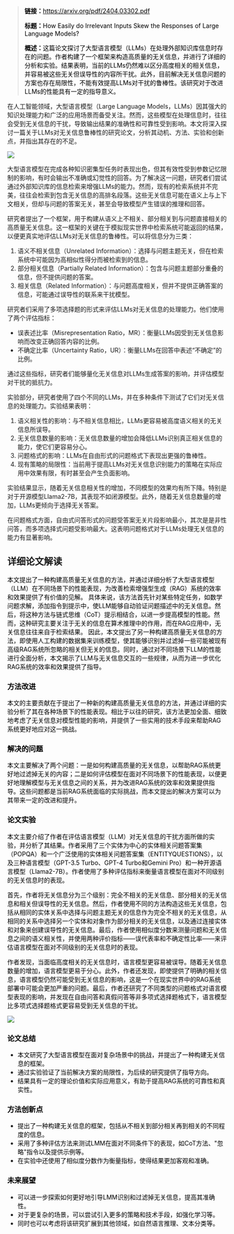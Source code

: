 > **<font style="color:rgb(0, 0, 0);">链接：</font>**[<font style="color:rgb(0, 0, 0);">https://arxiv.org/pdf/2404.03302.pdf</font>](https://arxiv.org/pdf/2404.03302.pdf)
>
> **<font style="color:rgb(0, 0, 0);">标题：</font>**<font style="color:rgb(0, 0, 0);">How Easily do Irrelevant Inputs Skew the Responses of Large Language Models?</font>
>
> **<font style="color:rgb(0, 0, 0);">概述：</font>**<font style="color:rgb(0, 0, 0);">这篇论文探讨了大型语言模型（LLMs）在处理外部知识库信息时存在的问题。作者构建了一个框架来构造高质量的无关信息，并进行了详细的分析和实验。结果表明，当前的LLMs仍然难以区分高度相关的相关信息，并容易被这些无关但误导性的内容所干扰。此外，目前解决无关信息问题的方案也存在局限性，不能有效提高LLMs对干扰的鲁棒性。该研究对于改进LLMs的性能具有一定的指导意义。</font>
>

在人工智能领域，大型语言模型（Large Language Models，LLMs）因其强大的知识处理能力和广泛的应用场景而备受关注。然而，这些模型在处理信息时，往往会受到无关信息的干扰，导致输出结果的准确性和可靠性受到影响。本文将深入探讨一篇关于LLMs对无关信息鲁棒性的研究论文，分析其动机、方法、实验和创新点，并指出其存在的不足。

![](https://cdn.nlark.com/yuque/0/2024/png/406504/1712625392387-6ab295a1-1f8f-4b55-a077-7d17af4b691f.png)

大型语言模型在完成各种知识密集型任务时表现出色，但其有效性受到参数记忆限制的影响，有时会输出不准确或幻觉性的回答。为了解决这一问题，研究者们尝试通过外部知识库的信息检索来增强LLMs的能力。然而，现有的检索系统并不完美，往往会检索到包含无关信息的高排名段落。这些无关信息可能在语义上与上下文相关，但却与问题的答案无关，甚至会导致模型产生错误的推理和回答。

研究者提出了一个框架，用于构建从语义上不相关、部分相关到与问题直接相关的高质量无关信息。这一框架的关键在于模拟现实世界中检索系统可能返回的结果，以便更真实地评估LLMs对无关信息的鲁棒性。可以将信息分为三类：

1. 语义不相关信息（Unrelated Information）：选择与问题主题无关，但在检索系统中可能因为高相似性得分而被检索到的信息。
2. 部分相关信息（Partially Related Information）：包含与问题主题部分重叠的信息，但不提供问题的答案。
3. 相关信息（Related Information）：与问题高度相关，但并不提供正确答案的信息，可能通过误导性的联系来干扰模型。

研究者们采用了多项选择题的形式来评估LLMs对无关信息的处理能力。他们使用了两个评估指标：

+ 误表述比率（Misrepresentation Ratio，MR）：衡量LLMs因受到无关信息影响而改变正确回答内容的比例。
+ 不确定比率（Uncertainty Ratio，UR）：衡量LLMs在回答中表述“不确定”的比例。

通过这些指标，研究者们能够量化无关信息对LLMs生成答案的影响，并评估模型对干扰的抵抗力。

实验部分，研究者使用了四个不同的LLMs，并在多种条件下测试了它们对无关信息的处理能力。实验结果表明：

1. 语义相关性的影响：与不相关信息相比，LLMs更容易被高度语义相关的无关信息所误导。
2. 无关信息数量的影响：无关信息数量的增加会降低LLMs识别真正相关信息的能力，使它们更容易分心。
3. 问题格式的影响：LLMs在自由形式的问题格式下表现出更强的鲁棒性。
4. 现有策略的局限性：当前用于提高LLMs对无关信息识别能力的策略在实际应用中效果有限，有时甚至会产生负面影响。

实验结果显示，随着无关信息相关性的增加，不同模型的效果均有所下降。特别是对于开源模型Llama2-7B，其表现不如闭源模型。此外，随着无关信息数量的增加，LLMs更倾向于选择无关答案。

在问题格式方面，自由式问答形式的问题受答案无关片段影响最小，其次是是非性问答，而多项选择式问题受影响最大。这表明问题格式对于LLMs处理无关信息的能力有显著影响。

## 详细论文解读
<font style="color:rgb(0, 0, 0);">本文提出了一种构建高质量无关信息的方法，并通过详细分析了大型语言模型（LLM）在不同场景下的性能表现，为改善检索增强型生成（RAG）系统的效率和效果提供了有价值的见解。 具体来说，该方法首先针对某些特定任务，如数学问题求解，添加指令到提示中，使LLM能够自动验证问题描述中的无关信息。然后，将这种方法与链式思维（CoT）提示相结合，以进一步提高模型的性能。然而，这种研究主要关注于无关的信息在算术推理中的作用，而在RAG应用中，无关信息往往来自于检索结果。 因此，本文提出了另一种构建高质量无关信息的方法，即使用人工构建的数据集来训练模型，使其能够识别并过滤掉一些可能被现有高级RAG系统所忽略的相关但无关的信息。同时，通过对不同场景下LLM的性能进行全面分析，本文揭示了LLM与无关信息交互的一些规律，从而为进一步优化RAG系统的效率和效果提供了指导。</font>

### <font style="color:rgb(0, 0, 0);">方法改进</font>
<font style="color:rgb(0, 0, 0);">本文的主要贡献在于提出了一种新的构建高质量无关信息的方法，并通过详细的实验分析了其在各种场景下的性能表现。相比于以往的研究，该方法更加全面、细致地考虑了无关信息对模型性能的影响，并提供了一些实用的技术手段来帮助RAG系统更好地应对这一挑战。</font>

### **<font style="color:rgb(0, 0, 0);">解决的问题</font>**
<font style="color:rgb(0, 0, 0);">本文主要解决了两个问题：一是如何构建高质量的无关信息，以帮助RAG系统更好地过滤掉无关的内容；二是如何评估模型在面对不同场景下的性能表现，以便更好地理解模型与无关信息之间的关系，并为改进RAG系统的效率和效果提供指导。这些问题都是当前RAG系统面临的实际挑战，而本文提出的解决方案可以为其带来一定的改进和提升。</font>

### **<font style="color:rgb(0, 0, 0);">论文实验</font>**
<font style="color:rgb(0, 0, 0);">本文主要介绍了作者在评估语言模型（LLM）对无关信息的干扰方面所做的实验，并分析了其结果。作者采用了三个实体为中心的实体相关问题答案集（POPQA）和一个广泛使用的实体相关问题答案集（ENTITYQUESTIONS），以及三种语言模型（GPT-3.5 Turbo、GPT-4 Turbo和Gemini Pro）和一种开源语言模型（Llama2-7B）。作者使用了多种评估指标来衡量语言模型在面对不同级别的无关信息时的表现。</font>

<font style="color:rgb(0, 0, 0);">首先，作者将无关信息分为三个级别：完全不相关的无关信息、部分相关的无关信息和相关但误导性的无关信息。然后，作者使用不同的方法构造这些无关信息，包括从相同的实体关系中选择与问题主题无关的信息作为完全不相关的无关信息，从相同的关系中选择另一个实体和对象作为部分相关的无关信息，以及通过连接实体和对象来创建误导性的无关信息。最后，作者使用相似度分数来测量问题和无关信息之间的语义相关性，并使用两种评价指标——误代表率和不确定性比率——来评估语言模型在面对不同级别的无关信息时的表现。</font>

<font style="color:rgb(0, 0, 0);">作者发现，当面临高度相关的无关信息时，语言模型更容易被误导。随着无关信息数量的增加，语言模型更易于分心。此外，作者还发现，即使提供了明确的相关信息，语言模型仍然可能受到无关信息的影响，这是一个在现实世界中的RAG系统部署中可能会更加严重的问题。最后，作者还研究了不同类型的问题格式对语言模型表现的影响，并发现在自由问答和真假问答等非多项式选择题格式下，语言模型比多项式选择题格式更容易受到无关信息的干扰。</font>

![](https://cdn.nlark.com/yuque/0/2024/png/406504/1712625392442-9e75a363-cffa-4348-8723-61527d140f6b.png)

### **<font style="color:rgb(0, 0, 0);">论文总结</font>**
+ <font style="color:rgb(0, 0, 0);">本文研究了大型语言模型在面对复杂场景中的挑战，并提出了一种构建无关信息的框架。</font>
+ <font style="color:rgb(0, 0, 0);">通过实验验证了当前解决方案的局限性，为后续的研究提供了指导方向。</font>
+ <font style="color:rgb(0, 0, 0);">结果具有一定的理论价值和实际应用意义，有助于提高RAG系统的可靠性和真实性。</font>

### **<font style="color:rgb(0, 0, 0);">方法创新点</font>**
+ <font style="color:rgb(0, 0, 0);">提出了一种构建无关信息的框架，包括从不相关到部分相关再到相关的不同程度的信息。</font>
+ <font style="color:rgb(0, 0, 0);">采用了多种评估方法来测试LMM在面对不同条件下的表现，如CoT方法、"忽略"指令以及提供示例等。</font>
+ <font style="color:rgb(0, 0, 0);">在实验中还使用了相似度分数作为衡量指标，使得结果更加客观和准确。</font>

### **<font style="color:rgb(0, 0, 0);">未来展望</font>**
+ <font style="color:rgb(0, 0, 0);">可以进一步探索如何更好地引导LMM识别和过滤掉无关信息，提高其准确性。</font>
+ <font style="color:rgb(0, 0, 0);">对于更复杂的场景，可以尝试引入更多的策略和技术手段，如强化学习等。</font>
+ <font style="color:rgb(0, 0, 0);">同时也可以考虑将该研究扩展到其他领域，如自然语言推理、文本分类等。</font>


